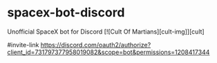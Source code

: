 # spacex-bot-discord
Unofficial SpaceX bot for Discord [![Cult Of Martians][cult-img]][cult]

#invite-link
https://discord.com/oauth2/authorize?client_id=731797377958019082&scope=bot&permissions=1208417344
